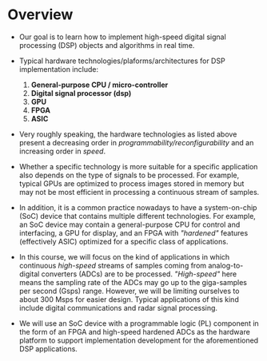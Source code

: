 # Overview

* Our goal is to learn how to implement high-speed digital
  signal processing (DSP) objects and algorithms in real time.

* Typical hardware technologies/plaforms/architectures for DSP
  implementation include:
  1. **General-purpose CPU / micro-controller**
  2. **Digital signal processor (dsp)**
  3. **GPU**
  4. **FPGA**
  5. **ASIC**

* Very roughly speaking, the hardware technologies as listed above
  present a decreasing order in *programmability/reconfigurability*
  and an increasing order in *speed*.

* Whether a specific technology is more suitable for a specific
  application also depends on the type of signals to be processed. For
  example, typical GPUs are optimized to process images stored in
  memory but may not be most efficient in processing a continuous
  stream of samples.
   
* In addition, it is a common practice nowadays to have a
  system-on-chip (SoC) device that contains multiple different
  technologies. For example, an SoC device may contain a
  general-purpose CPU for control and interfacing, a GPU for display,
  and an FPGA with *"hardened"* features (effectively ASIC) optimized
  for a specific class of applications.

* In this course, we will focus on the kind of applications in which
  continuous *high-speed* streams of samples coming from
  analog-to-digital converters (ADCs) are to be
  processed. *"High-speed"* here means the sampling rate of the ADCs
  may go up to the giga-samples per second (Gsps) range. However, we
  will be limiting ourselves to about $300$ Msps for easier
  design. Typical applications of this kind include digital
  communications and radar signal processing.

* We will use an SoC device with a programmable logic (PL) component
  in the form of an FPGA and high-speed hardened ADCs as the hardware
  platform to support implementation development for the
  aforementioned DSP applications.
